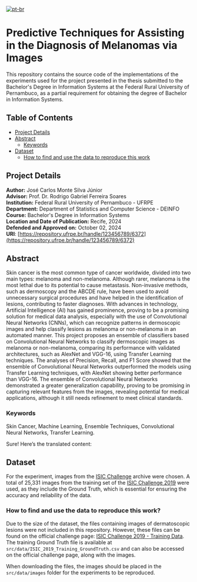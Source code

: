 [![pt-br](https://img.shields.io/badge/lang-pt--br-green.svg)](https://github.com/jmontejr/tecnicas-preditivas-para-auxilio-no-diagnostico-de-melanomas-via-images/blob/main/README.md)

# Predictive Techniques for Assisting in the Diagnosis of Melanomas via Images

This repository contains the source code of the implementations of the experiments used for the project presented in the thesis submitted to the Bachelor's Degree in Information Systems at the Federal Rural University of Pernambuco, as a partial requirement for obtaining the degree of Bachelor in Information Systems.

## Table of Contents

- [Project Details](#project-details)
- [Abstract](#abstract)
  - [Keywords](#keywords)
- [Dataset](#dataset)
  - [How to find and use the data to reproduce this work](#how-to-find-and-use-the-data-to-reproduce-this-work)

## Project Details

**Author:** José Carlos Monte Silva Júnior  
**Advisor:** Prof. Dr. Rodrigo Gabriel Ferreira Soares  
**Institution:** Federal Rural University of Pernambuco - UFRPE  
**Department:** Department of Statistics and Computer Science - DEINFO  
**Course:** Bachelor's Degree in Information Systems  
**Location and Date of Publication:** Recife, 2024  
**Defended and Approved on:** October 02, 2024  
**URI**: [https://repository.ufrpe.br/handle/123456789/6372](https://repository.ufrpe.br/handle/123456789/6372)

## Abstract

Skin cancer is the most common type of cancer worldwide, divided into two main types: melanoma and non-melanoma. Although rarer, melanoma is the most lethal due to its potential to cause metastasis. Non-invasive methods, such as dermoscopy and the ABCDE rule, have been used to avoid unnecessary surgical procedures and have helped in the identification of lesions, contributing to faster diagnoses. With advances in technology, Artificial Intelligence (AI) has gained prominence, proving to be a promising solution for medical data analysis, especially with the use of Convolutional Neural Networks (CNNs), which can recognize patterns in dermoscopic images and help classify lesions as melanoma or non-melanoma in an automated manner. This project proposes an ensemble of classifiers based on Convolutional Neural Networks to classify dermoscopic images as melanoma or non-melanoma, comparing its performance with validated architectures, such as AlexNet and VGG-16, using Transfer Learning techniques. The analyses of Precision, Recall, and F1 Score showed that the ensemble of Convolutional Neural Networks outperformed the models using Transfer Learning techniques, with AlexNet showing better performance than VGG-16. The ensemble of Convolutional Neural Networks demonstrated a greater generalization capability, proving to be promising in capturing relevant features from the images, revealing potential for medical applications, although it still needs refinement to meet clinical standards.

### Keywords

Skin Cancer, Machine Learning, Ensemble Techniques, Convolutional Neural Networks, Transfer Learning.

Sure! Here’s the translated content:

## Dataset

For the experiment, images from the [ISIC Challenge](https://challenge.isic-archive.com/) archive were chosen. A total of 25,331 images from the training set of the [ISIC Challenge 2019](https://challenge.isic-archive.com/data/#2019) were used, as they include the Ground Truth, which is essential for ensuring the accuracy and reliability of the data.

### How to find and use the data to reproduce this work?

Due to the size of the dataset, the files containing images of dermatoscopic lesions were not included in this repository. However, these files can be found on the official challenge page: [ISIC Challenge 2019 - Training Data](https://isic-challenge-data.s3.amazonaws.com/2019/ISIC_2019_Training_Input.zip). The training Ground Truth file is available at `src/data/ISIC_2019_Training_GroundTruth.csv` and can also be accessed on the official challenge page, along with the images.

When downloading the files, the images should be placed in the `src/data/images` folder for the experiments to be reproduced.
